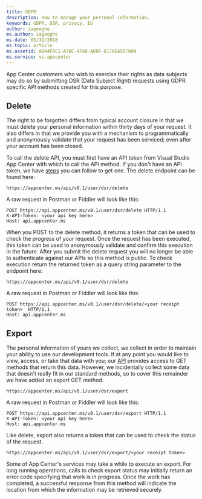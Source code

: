 ```yaml
---
title: GDPR 
description: How to manage your personal information. 
keywords: GDPR, DSR, privacy, EU
author: iageoghe
ms.author: iageoghe
ms.date: 05/31/2018 
ms.topic: article 
ms.assetid: A044F6C1-A7BC-4F68-AD0F-6170EA55F08A
ms.service: vs-appcenter
---
```


App Center customers who wish to exercise their rights as data subjects may do so by submitting DSR (Data Subject Right) requests using GDPR specific API methods created for this purpose. 

## Delete

The right to be forgotten differs from typical account closure in that we must delete your personal information within thirty days of your request. It also differs in that we provide you with a mechanism to programmatically and anonymously validate that your request has been serviced; even after your account has been closed.

To call the delete API, you must first have an API token from Visual Studio App Center with which to call the API method. If you don't have an API token, we have [steps](https://docs.microsoft.com/en-us/appcenter/api-docs/) you can follow to get one. The delete endpoint can be found here:

```
https://appcenter.ms/api/v0.1/user/dsr/delete
```
A raw request in Postman or Fiddler will look like this:

```
POST https://api.appcenter.ms/v0.1/user/dsr/delete HTTP/1.1  
X-API-Token: <your api key here>  
Host: api.appcenter.ms
```

When you POST to the delete method, it returns a token that can be used to check the progress of your request. Once the request has been executed, this token can be used to anonymously validate and confirm this execution in the future. After you submit the delete request you will no longer be able to authenticate against our APIs so this method is public. To check execution return the returned token as a query string parameter to the endpoint here:
```
https://appcenter.ms/api/v0.1/user/dsr/delete
```
A raw request in Postman or Fiddler will look like this:

```
POST https://api.appcenter.ms/v0.1/user/dsr/delete/<your receipt token>  HTTP/1.1
Host: api.appcenter.ms
```

## Export

The personal information of yours we collect, we collect in order to maintain your ability to use our development tools. If at any point you would like to view, access, or take that data with you; our [API](https://openapi.appcenter.ms/) provides access to GET methods that return this data. However, we incidentally collect some data that doesn't really fit in our standard methods, so to cover this remainder we have added an export GET method.
```
https://appcenter.ms/api/v0.1/user/dsr/export
```
A raw request in Postman or Fiddler will look like this:

```
POST https://api.appcenter.ms/v0.1/user/dsr/export HTTP/1.1   
X-API-Token: <your api key here>  
Host: api.appcenter.ms
```

Like delete, export also returns a token that can be used to check the status of the request. 

```
https://appcenter.ms/api/v0.1/user/dsr/export/<your receipt token>
```
Some of App Center's services may take a while to execute an export. For long running operations, calls to check export status may initially return an error code specifying that work is in progress. Once the work has completed, a successful response from this method will indicate the location from which the information may be retrieved securely.
